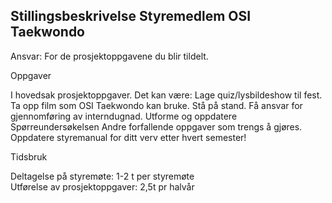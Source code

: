 ## Stillingsbeskrivelse Styremedlem OSI Taekwondo

Ansvar: For de prosjektoppgavene du blir tildelt.

Oppgaver

I hovedsak prosjektoppgaver. Det kan være:
Lage quiz/lysbildeshow til fest.
Ta opp film som OSI Taekwondo kan bruke.
Stå på stand.
Få ansvar for gjennomføring av interndugnad.
Utforme og oppdatere Spørreundersøkelsen
Andre forfallende oppgaver som trengs å gjøres.
Oppdatere styremanual for ditt verv etter hvert semester!

Tidsbruk

Deltagelse på styremøte: 1-2 t per styremøte  
Utførelse av prosjektoppgaver: 2,5t pr halvår
